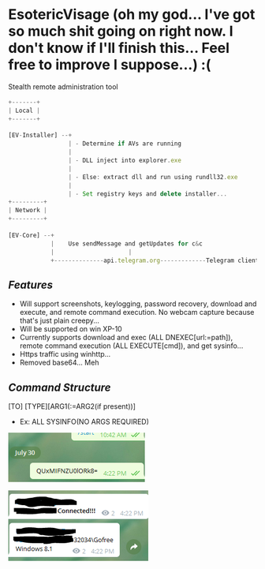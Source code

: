 # EsotericVisage (oh my god... I've got so much shit going on right now. I don't know if I'll finish this... Feel free to improve I suppose...)                 :(
Stealth remote administration tool 
```javascript
+-------+
| Local |
+-------+

[EV-Installer] --+
                 | - Determine if AVs are running
                 |
                 | - DLL inject into explorer.exe
                 |
                 | - Else: extract dll and run using rundll32.exe
                 |
                 | - Set registry keys and delete installer...
+---------+      
| Network | 
+---------+              
           
[EV-Core] --+ 
            |    Use sendMessage and getUpdates for c&c
            |                     | 
            +--------------api.telegram.org-------------Telegram client
```
*Features*
----------
* Will support screenshots, keylogging, password recovery, download and execute, and remote command execution. No webcam capture because that's just plain creepy...
* Will be supported on win XP-10
* Currently supports download and exec (ALL DNEXEC[url:=path]), remote command execution (ALL EXECUTE[cmd]), and get sysinfo... 
* Https traffic using winhttp...
* Removed base64... Meh

*Command Structure*
-----------
[TO] [TYPE][ARG1(:=ARG2(if present))] 

* Ex: ALL SYSINFO(NO ARGS REQUIRED) 

![alt text](https://raw.githubusercontent.com/JebSmith/EsotericVisage/master/images/data1.PNG)

![alt text](https://raw.githubusercontent.com/JebSmith/EsotericVisage/master/images/data2.PNG)
